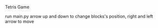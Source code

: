 Tetris Game


run main.py
arrow up and down to change blocks's position, right and left arrow to move
